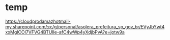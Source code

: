 # temp

https://cloudprodamazhotmail-my.sharepoint.com/:p:/g/personal/asolera_prefeitura_sp_gov_br/EVyJbYwt4xxMglCOI7VFVG4BTUlIe-afC4wWp4yXdjbPvA?e=jotw9a
